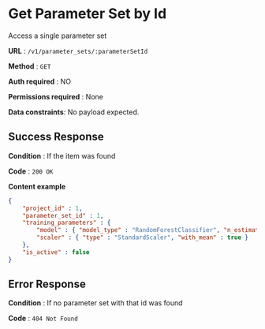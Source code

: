 # Get Parameter Set by Id
Access a single parameter set

**URL** : `/v1/parameter_sets/:parameterSetId`

**Method** : `GET`

**Auth required** : NO

**Permissions required** : None

**Data constraints**: No payload expected.

## Success Response

**Condition** : If the item was found

**Code** : `200 OK`

**Content example**

```json
{
	"project_id" : 1,
	"parameter_set_id" : 1,
	"training_parameters" : {
		"model" : { "model_type" : "RandomForestClassifier", "n_estimators" : 100 },
		"scaler" : { "type" : "StandardScaler", "with_mean" : true }
	},
	"is_active" : false
}
```

## Error Response

**Condition** : If no parameter set with that id was found

**Code** : `404 Not Found`
